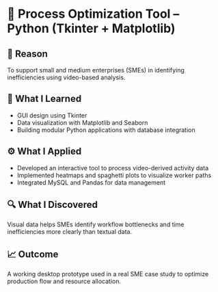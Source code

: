 # 🧠 Process Optimization Tool – Python (Tkinter + Matplotlib)

## 📌 Reason
To support small and medium enterprises (SMEs) in identifying inefficiencies using video-based analysis.

## 🧠 What I Learned
- GUI design using Tkinter
- Data visualization with Matplotlib and Seaborn
- Building modular Python applications with database integration

## ⚙️ What I Applied
- Developed an interactive tool to process video-derived activity data
- Implemented heatmaps and spaghetti plots to visualize worker paths
- Integrated MySQL and Pandas for data management

## 🔍 What I Discovered
Visual data helps SMEs identify workflow bottlenecks and time inefficiencies more clearly than textual data.

## 📈 Outcome
A working desktop prototype used in a real SME case study to optimize production flow and resource allocation.

